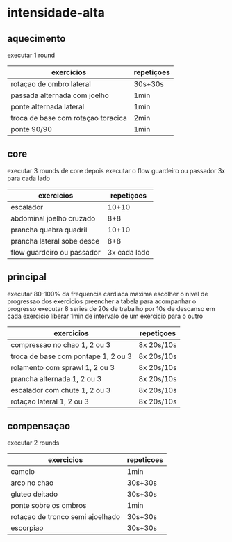 # intensidade-alta

## aquecimento

executar 1 round

| exercicios                         | repetiçoes |
| ---------------------------------- | ---------- |
| rotaçao de ombro lateral           | 30s+30s    |
| passada alternada com joelho       | 1min       |
| ponte alternada lateral            | 1min       |
| troca de base com rotaçao toracica | 2min       |
| ponte 90/90                        | 1min       |

## core

executar 3 rounds de core
depois executar o flow guardeiro ou passador
3x para cada lado

| exercicios                 | repetiçoes   |
| -------------------------- | ------------ |
| escalador                  | 10+10        |
| abdominal joelho cruzado   | 8+8          |
| prancha quebra quadril     | 10+10        |
| prancha lateral sobe desce | 8+8          |
| flow guardeiro ou passador | 3x cada lado |

## principal

executar 80-100% da frequencia cardiaca maxima
escolher o nivel de progressao dos exercicios
preencher a tabela para acompanhar o progresso
executar 8 series de 20s de trabalho por 10s de descanso em cada exercicio
liberar 1min de intervalo de um exercicio para o outro

| exercicios                          | repetiçoes |
| ----------------------------------- | ---------- |
| compressao no chao 1, 2 ou 3        | 8x 20s/10s |
| troca de base com pontape 1, 2 ou 3 | 8x 20s/10s |
| rolamento com sprawl 1, 2 ou 3      | 8x 20s/10s |
| prancha alternada 1, 2 ou 3         | 8x 20s/10s |
| escalador com chute 1, 2 ou 3       | 8x 20s/10s |
| rotaçao lateral 1, 2 ou 3           | 8x 20s/10s |

## compensaçao

executar 2 rounds

| exercicios                       | repetiçoes |
| -------------------------------- | ---------- |
| camelo                           | 1min       |
| arco no chao                     | 30s+30s    |
| gluteo deitado                   | 30s+30s    |
| ponte sobre os ombros            | 1min       |
| rotaçao de tronco semi ajoelhado | 30s+30s    |
| escorpiao                        | 30s+30s    |
